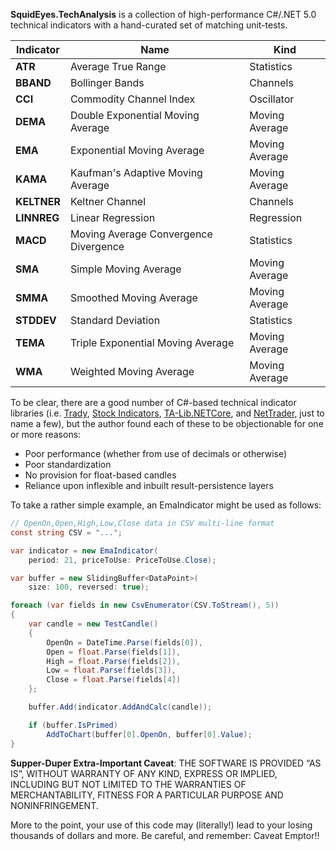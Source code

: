**SquidEyes.TechAnalysis** is a collection of high-performance C#/.NET 5.0 technical indicators with a hand-curated set of matching unit-tests.

|Indicator|Name|Kind|
|---|---|---|
|**ATR**|Average True Range|Statistics|
|**BBAND**|Bollinger Bands|Channels|
|**CCI**|Commodity Channel Index|Oscillator|
|**DEMA**|Double Exponential Moving Average|Moving Average|
|**EMA**|Exponential Moving Average|Moving Average|
|**KAMA**|Kaufman's Adaptive Moving Average|Moving Average|
|**KELTNER**|Keltner Channel|Channels|
|**LINNREG**|Linear Regression|Regression|
|**MACD**|Moving Average Convergence Divergence|Statistics|
|**SMA**|Simple Moving Average|Moving Average|
|**SMMA**|Smoothed Moving Average|Moving Average|
|**STDDEV**|Standard Deviation|Statistics|
|**TEMA**|Triple Exponential Moving Average|Moving Average|
|**WMA**|Weighted Moving Average|Moving Average|

To be clear, there are a good number of C#-based technical indicator libraries (i.e. <a href="https://github.com/karlwancl/Trady" target="_blank">Trady</a>, <a href="https://github.com/DaveSkender/Stock.Indicators" target="_blank">Stock Indicators</a>, <a href="https://github.com/hmG3/TA-Lib.NETCore" target="_blank">TA-Lib.NETCore</a>, and <a href="https://github.com/anilca/NetTrader.Indicator" target="_blank">NetTrader</a>, just to name a few), but the author found each of these to be objectionable for one or more reasons:

* Poor performance (whether from use of decimals or otherwise)
* Poor standardization 
* No provision for float-based candles
* Reliance upon inflexible and inbuilt result-persistence layers

To take a rather simple example, an EmaIndicator might be used as follows:

```csharp
// OpenOn,Open,High,Low,Close data in CSV multi-line format
const string CSV = "..."; 

var indicator = new EmaIndicator(
    period: 21, priceToUse: PriceToUse.Close);

var buffer = new SlidingBuffer<DataPoint>(
    size: 100, reversed: true);

foreach (var fields in new CsvEnumerator(CSV.ToStream(), 5))
{
    var candle = new TestCandle()
    {
        OpenOn = DateTime.Parse(fields[0]),
        Open = float.Parse(fields[1]),
        High = float.Parse(fields[2]),
        Low = float.Parse(fields[3]),
        Close = float.Parse(fields[4])
    };

    buffer.Add(indicator.AddAndCalc(candle));

    if (buffer.IsPrimed)
        AddToChart(buffer[0].OpenOn, buffer[0].Value);
}
```

**Supper-Duper Extra-Important Caveat**:  THE SOFTWARE IS PROVIDED “AS IS”, WITHOUT WARRANTY OF ANY KIND, EXPRESS OR IMPLIED, INCLUDING BUT NOT LIMITED TO THE WARRANTIES OF MERCHANTABILITY, FITNESS FOR A PARTICULAR PURPOSE AND NONINFRINGEMENT.

More to the point, your use of this code may (literally!) lead to your losing thousands of dollars and more.  Be careful, and remember: Caveat Emptor!!



